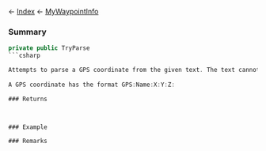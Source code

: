 ← [Index](Api-Index) ← [MyWaypointInfo](Sandbox.ModAPI.Ingame.MyWaypointInfo)

### Summary

```csharp
private public TryParse
```csharp

Attempts to parse a GPS coordinate from the given text. The text cannot contain anything but the GPS coordinate.  
  
A GPS coordinate has the format GPS:Name:X:Y:Z:

### Returns



### Example

### Remarks

